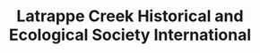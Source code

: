 ---
layout: repo
title: "Latrappe Creek Historical and Ecological Society International"
id: 15973
permalink: repos/15973/
---